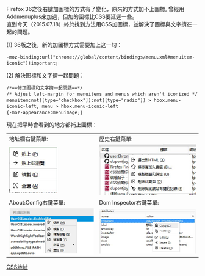 Firefox 36之後右鍵加圖標的方式有了變化，原來的方式加不上圖標, 曾經用Addmenuplus來加過，但加的圖標比CSS要延遲一些。<br/>
直到今天（2015.07.18）終於找到方法用CSS加圖標，並解決了圖標與文字擠在一起的問題。

(1) 36版之後，新的加圖標方式需要加上这一句：

    -moz-binding:url("chrome://global/content/bindings/menu.xml#menuitem-iconic")!important;

(2) 解決图標和文字擠一起問題：

    /*==修正图標和文字擠一起問題==*/
    /* Adjust left-margin for menuitems and menus which aren't iconized */
    menuitem:not([type="checkbox"]):not([type="radio"]) > hbox.menu-iconic-left, menu > hbox.menu-iconic-left 
    {-moz-appearance:menuimage;}
    
現在把平時會看到的地方都補上圖標：

| | |
| :--- | :--- |
| 地址欄右鍵菜單: | 歷史右鍵菜單: |
| ![](img/urlbar-rightmenu.jpg) | ![](img/history-rightmenu.jpg) |
| About:Config右鍵菜單: | Dom Inspector右鍵菜單: |
| ![](img/config-rightmenu.jpg) | ![](img/dom-rightmenu.jpg) |

[CSS地址](https://github.com/dupontjoy/userChromeJS/raw/master/UserCSSLoader/02-%E5%BE%AE%E8%AA%BF-03%E2%80%94%E2%80%94%E5%9C%96%E6%A8%99%20%E7%BE%8E%E5%8C%96.css)
